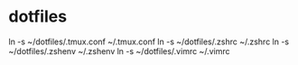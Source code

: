dotfiles
====

ln -s ~/dotfiles/.tmux.conf ~/.tmux.conf
ln -s ~/dotfiles/.zshrc ~/.zshrc
ln -s ~/dotfiles/.zshenv ~/.zshenv
ln -s ~/dotfiles/.vimrc ~/.vimrc
